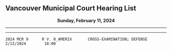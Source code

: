 ## Vancouver Municipal Court Hearing List

<p align="center">
  <b> Sunday, February 11, 2024 </b>
</p>

---

---

``2024 MCR 9      R V. 0_AMERIX       CROSS-EXAMINATION; DEFENSE        2/12/2024        18:00``
